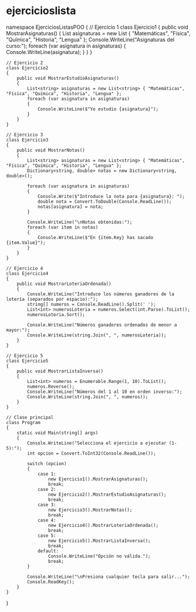 # ejercicioslista

namespace EjerciciosListasPOO
{
    // Ejercicio 1
    class Ejercicio1
    {
        public void MostrarAsignaturas()
        {
            List<string> asignaturas = new List<string> { "Matemáticas", "Física", "Química", "Historia", "Lengua" };
            Console.WriteLine("Asignaturas del curso:");
            foreach (var asignatura in asignaturas)
            {
                Console.WriteLine(asignatura);
            }
        }
    }

    // Ejercicio 2
    class Ejercicio2
    {
        public void MostrarEstudioAsignaturas()
        {
            List<string> asignaturas = new List<string> { "Matemáticas", "Física", "Química", "Historia", "Lengua" };
            foreach (var asignatura in asignaturas)
            {
                Console.WriteLine($"Yo estudio {asignatura}");
            }
        }
    }

    // Ejercicio 3
    class Ejercicio3
    {
        public void MostrarNotas()
        {
            List<string> asignaturas = new List<string> { "Matemáticas", "Física", "Química", "Historia", "Lengua" };
            Dictionary<string, double> notas = new Dictionary<string, double>();

            foreach (var asignatura in asignaturas)
            {
                Console.Write($"Introduce la nota para {asignatura}: ");
                double nota = Convert.ToDouble(Console.ReadLine());
                notas[asignatura] = nota;
            }

            Console.WriteLine("\nNotas obtenidas:");
            foreach (var item in notas)
            {
                Console.WriteLine($"En {item.Key} has sacado {item.Value}");
            }
        }
    }

    // Ejercicio 4
    class Ejercicio4
    {
        public void MostrarLoteriaOrdenada()
        {
            Console.WriteLine("Introduce los números ganadores de la lotería (separados por espacio):");
            string[] numeros = Console.ReadLine().Split(' ');
            List<int> numerosLoteria = numeros.Select(int.Parse).ToList();
            numerosLoteria.Sort();

            Console.WriteLine("Números ganadores ordenados de menor a mayor:");
            Console.WriteLine(string.Join(", ", numerosLoteria));
        }
    }

    // Ejercicio 5
    class Ejercicio5
    {
        public void MostrarListaInversa()
        {
            List<int> numeros = Enumerable.Range(1, 10).ToList();
            numeros.Reverse();
            Console.WriteLine("Números del 1 al 10 en orden inverso:");
            Console.WriteLine(string.Join(", ", numeros));
        }
    }

    // Clase principal
    class Program
    {
        static void Main(string[] args)
        {
            Console.WriteLine("Selecciona el ejercicio a ejecutar (1-5):");
            int opcion = Convert.ToInt32(Console.ReadLine());

            switch (opcion)
            {
                case 1:
                    new Ejercicio1().MostrarAsignaturas();
                    break;
                case 2:
                    new Ejercicio2().MostrarEstudioAsignaturas();
                    break;
                case 3:
                    new Ejercicio3().MostrarNotas();
                    break;
                case 4:
                    new Ejercicio4().MostrarLoteriaOrdenada();
                    break;
                case 5:
                    new Ejercicio5().MostrarListaInversa();
                    break;
                default:
                    Console.WriteLine("Opción no válida.");
                    break;
            }

            Console.WriteLine("\nPresiona cualquier tecla para salir...");
            Console.ReadKey();
        }
    }
}
